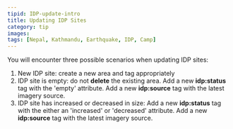 ```yaml
---
tipid: IDP-update-intro
title: Updating IDP Sites
category: tip
images:
tags: [Nepal, Kathmandu, Earthquake, IDP, Camp]
---
```


You will encounter three possible scenarios when updating IDP sites:

1. New IDP site: create a new area and tag appropriately
2. IDP site is empty: do not <b>delete</b> the existing area. Add a new <b>idp:status</b> tag with the 'empty' attribute. Add a new <b>idp:source</b> tag with the latest imagery source.
3. IDP site has increased or decreased in size: Add a new <b>idp:status</b> tag with the either an 'increased' or 'decreased' attribute. Add a new <b>idp:source</b> tag with the latest imagery source.
